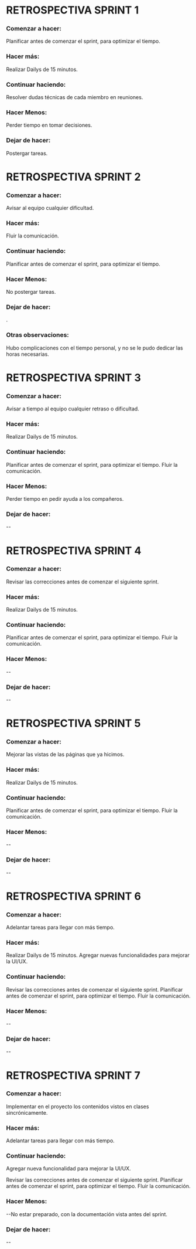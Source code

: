 # RETROSPECTIVA SPRINT 1
### Comenzar a hacer: 
Planificar antes de comenzar el sprint, para optimizar el tiempo.

### Hacer más:
Realizar Dailys de 15 minutos.

### Continuar haciendo:
Resolver dudas técnicas de cada miembro en reuniones.

### Hacer Menos:
Perder tiempo en tomar decisiones.

### Dejar de hacer:
Postergar tareas.

# RETROSPECTIVA SPRINT 2
### Comenzar a hacer: 
Avisar al equipo cualquier dificultad.

### Hacer más:
Fluir la comunicación.

### Continuar haciendo:
Planificar antes de comenzar el sprint, para optimizar el tiempo.

### Hacer Menos:
No postergar tareas.

### Dejar de hacer:
.

### Otras observaciones:
Hubo complicaciones con el tiempo personal, y no se le pudo dedicar las horas necesarias.

# RETROSPECTIVA SPRINT 3
### Comenzar a hacer: 
Avisar a tiempo al equipo cualquier retraso o dificultad.

### Hacer más:
Realizar Dailys de 15 minutos.

### Continuar haciendo:
Planificar antes de comenzar el sprint, para optimizar el tiempo. Fluir la comunicación.

### Hacer Menos:
Perder tiempo en pedir ayuda a los compañeros.

### Dejar de hacer:
--

# RETROSPECTIVA SPRINT 4
### Comenzar a hacer: 
Revisar las correcciones antes de comenzar el siguiente sprint.

### Hacer más:
Realizar Dailys de 15 minutos.

### Continuar haciendo:
Planificar antes de comenzar el sprint, para optimizar el tiempo. Fluir la comunicación.

### Hacer Menos:
--

### Dejar de hacer:
--

# RETROSPECTIVA SPRINT 5
### Comenzar a hacer: 
Mejorar las vistas de las páginas que ya hicimos.

### Hacer más:
Realizar Dailys de 15 minutos.

### Continuar haciendo:
Planificar antes de comenzar el sprint, para optimizar el tiempo. Fluir la comunicación.

### Hacer Menos:
--

### Dejar de hacer:
--

# RETROSPECTIVA SPRINT 6
### Comenzar a hacer: 
Adelantar tareas para llegar con más tiempo.

### Hacer más:
Realizar Dailys de 15 minutos.
Agregar nuevas funcionalidades para mejorar la UI/UX.

### Continuar haciendo:
Revisar las correcciones antes de comenzar el siguiente sprint.
Planificar antes de comenzar el sprint, para optimizar el tiempo. Fluir la comunicación.

### Hacer Menos:
--

### Dejar de hacer:
--
# RETROSPECTIVA SPRINT 7
### Comenzar a hacer: 
Implementar en el proyecto los contenidos vistos en clases sincrónicamente.

### Hacer más:
Adelantar tareas para llegar con más tiempo.



### Continuar haciendo:
Agregar nueva funcionalidad para mejorar la UI/UX.

Revisar las correcciones antes de comenzar el siguiente sprint.
Planificar antes de comenzar el sprint, para optimizar el tiempo. Fluir la comunicación.

### Hacer Menos:
--No estar preparado, con la documentación vista antes del sprint.

### Dejar de hacer:
--